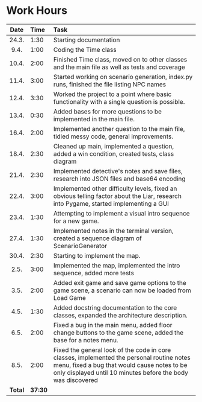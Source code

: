 # Work Hours
| Date | Time | Task |
| :---:|:-----|:-----|
| 24.3.| 1:30 | Starting documentation |
| 9.4. | 1:00 | Coding the Time class  |
| 10.4.| 2:00 | Finished Time class, moved on to other classes and the main file as well as tests and coverage |
| 11.4.| 3:00 | Started working on scenario generation, index.py runs, finished the file listing NPC names |
| 12.4.| 3:30 | Worked the project to a point where basic functionality with a single question is possible. |
| 13.4.| 0:30 | Added bases for more questions to be implemented in the main file. |
| 16.4.| 2:00 | Implemented another question to the main file, tidied messy code, general improvements. |
| 18.4.| 2:30 | Cleaned up main, implemented a question, added a win condition, created tests, class diagram |
| 21.4.| 2:30 | Implemented detective's notes and save files, research into JSON files and base64 encoding |
| 22.4.| 3:00 | Implemented other difficulty levels, fixed an obvious telling factor about the Liar, research into Pygame, started implementing a GUI |
| 23.4.| 1:30 | Attempting to implement a visual intro sequence for a new game. |
| 27.4.| 1:30 | Implemented notes in the terminal version, created a sequence diagram of ScenarioGenerator |
| 30.4.| 2:30 | Starting to implement the map. |
| 2.5. | 3:00 | Implemented the map, implemented the intro sequence, added more tests |
| 3.5. | 2:00 | Added exit game and save game options to the game scene, a scenario can now be loaded from Load Game |
| 4.5. | 1:30 | Added docstring documentation to the core classes, expanded the architecture description. |
| 6.5. | 2:00 | Fixed a bug in the main menu, added floor change buttons to the game scene, added the base for a notes menu. |
| 8.5. | 2:00 | Fixed the general look of the code in core classes, implemented the personal routine notes menu, fixed a bug that would cause notes to be only displayed until 10 minutes before the body was discovered
| **Total**| **37:30**| |

